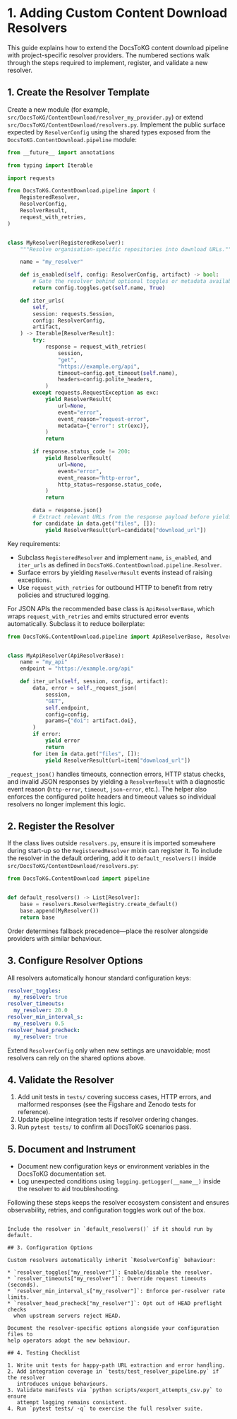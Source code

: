 # 1. Adding Custom Content Download Resolvers

This guide explains how to extend the DocsToKG content download pipeline with
project-specific resolver providers. The numbered sections walk through the
steps required to implement, register, and validate a new resolver.

## 1. Create the Resolver Template

Create a new module (for example,
`src/DocsToKG/ContentDownload/resolver_my_provider.py`) or extend
`src/DocsToKG/ContentDownload/resolvers.py`. Implement the public surface
expected by `ResolverConfig` using the shared types exposed from the
`DocsToKG.ContentDownload.pipeline` module:

```python
from __future__ import annotations

from typing import Iterable

import requests

from DocsToKG.ContentDownload.pipeline import (
    RegisteredResolver,
    ResolverConfig,
    ResolverResult,
    request_with_retries,
)


class MyResolver(RegisteredResolver):
    """Resolve organisation-specific repositories into download URLs."""

    name = "my_resolver"

    def is_enabled(self, config: ResolverConfig, artifact) -> bool:
        # Gate the resolver behind optional toggles or metadata availability.
        return config.toggles.get(self.name, True)

    def iter_urls(
        self,
        session: requests.Session,
        config: ResolverConfig,
        artifact,
    ) -> Iterable[ResolverResult]:
        try:
            response = request_with_retries(
                session,
                "get",
                "https://example.org/api",
                timeout=config.get_timeout(self.name),
                headers=config.polite_headers,
            )
        except requests.RequestException as exc:
            yield ResolverResult(
                url=None,
                event="error",
                event_reason="request-error",
                metadata={"error": str(exc)},
            )
            return

        if response.status_code != 200:
            yield ResolverResult(
                url=None,
                event="error",
                event_reason="http-error",
                http_status=response.status_code,
            )
            return

        data = response.json()
        # Extract relevant URLs from the response payload before yielding results.
        for candidate in data.get("files", []):
            yield ResolverResult(url=candidate["download_url"])
```

Key requirements:

- Subclass `RegisteredResolver` and implement `name`, `is_enabled`, and
  `iter_urls` as defined in `DocsToKG.ContentDownload.pipeline.Resolver`.
- Surface errors by yielding `ResolverResult` events instead of raising
  exceptions.
- Use `request_with_retries` for outbound HTTP to benefit from retry policies
  and structured logging.

For JSON APIs the recommended base class is `ApiResolverBase`, which wraps
`request_with_retries` and emits structured error events automatically. Subclass
it to reduce boilerplate:

```python
from DocsToKG.ContentDownload.pipeline import ApiResolverBase, ResolverResult


class MyApiResolver(ApiResolverBase):
    name = "my_api"
    endpoint = "https://example.org/api"

    def iter_urls(self, session, config, artifact):
        data, error = self._request_json(
            session,
            "GET",
            self.endpoint,
            config=config,
            params={"doi": artifact.doi},
        )
        if error:
            yield error
            return
        for item in data.get("files", []):
            yield ResolverResult(url=item["download_url"])
```

`_request_json()` handles timeouts, connection errors, HTTP status checks, and
invalid JSON responses by yielding a `ResolverResult` with a diagnostic event
reason (`http-error`, `timeout`, `json-error`, etc.). The helper also enforces
the configured polite headers and timeout values so individual resolvers no
longer implement this logic.

## 2. Register the Resolver

If the class lives outside `resolvers.py`, ensure it is imported somewhere
during start-up so the `RegisteredResolver` mixin can register it. To include
the resolver in the default ordering, add it to `default_resolvers()` inside
`src/DocsToKG/ContentDownload/resolvers.py`:

```python
from DocsToKG.ContentDownload import pipeline


def default_resolvers() -> List[Resolver]:
    base = resolvers.ResolverRegistry.create_default()
    base.append(MyResolver())
    return base
```

Order determines fallback precedence—place the resolver alongside providers
with similar behaviour.

## 3. Configure Resolver Options

All resolvers automatically honour standard configuration keys:

```yaml
resolver_toggles:
  my_resolver: true
resolver_timeouts:
  my_resolver: 20.0
resolver_min_interval_s:
  my_resolver: 0.5
resolver_head_precheck:
  my_resolver: true
```

Extend `ResolverConfig` only when new settings are unavoidable; most resolvers
can rely on the shared options above.

## 4. Validate the Resolver

1. Add unit tests in `tests/` covering success cases, HTTP errors, and malformed
   responses (see the Figshare and Zenodo tests for reference).
2. Update pipeline integration tests if resolver ordering changes.
3. Run `pytest tests/` to confirm all DocsToKG scenarios pass.

## 5. Document and Instrument

- Document new configuration keys or environment variables in the DocsToKG
  documentation set.
- Log unexpected conditions using `logging.getLogger(__name__)` inside the
  resolver to aid troubleshooting.

Following these steps keeps the resolver ecosystem consistent and ensures
observability, retries, and configuration toggles work out of the box.
```

Include the resolver in `default_resolvers()` if it should run by default.

## 3. Configuration Options

Custom resolvers automatically inherit `ResolverConfig` behaviour:

* `resolver_toggles["my_resolver"]`: Enable/disable the resolver.
* `resolver_timeouts["my_resolver"]`: Override request timeouts (seconds).
* `resolver_min_interval_s["my_resolver"]`: Enforce per-resolver rate limits.
* `resolver_head_precheck["my_resolver"]`: Opt out of HEAD preflight checks
  when upstream servers reject HEAD.

Document the resolver-specific options alongside your configuration files to
help operators adopt the new behaviour.

## 4. Testing Checklist

1. Write unit tests for happy-path URL extraction and error handling.
2. Add integration coverage in `tests/test_resolver_pipeline.py` if the resolver
   introduces unique behaviours.
3. Validate manifests via `python scripts/export_attempts_csv.py` to ensure
   attempt logging remains consistent.
4. Run `pytest tests/ -q` to exercise the full resolver suite.
